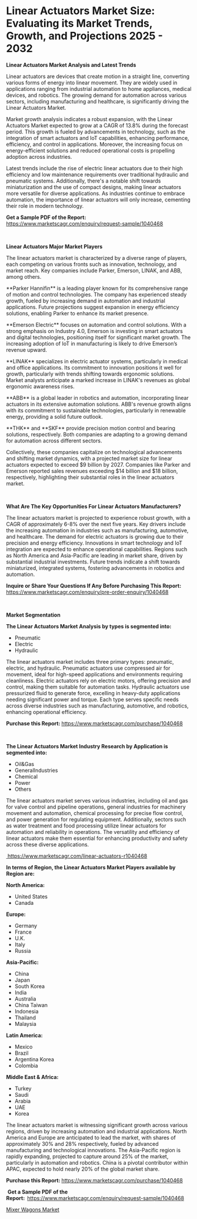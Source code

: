 <p><h1>Linear Actuators Market Size: Evaluating its Market Trends, Growth, and Projections 2025 - 2032</h1></p><p><strong>Linear Actuators Market Analysis and Latest Trends</strong></p>
<p><p>Linear actuators are devices that create motion in a straight line, converting various forms of energy into linear movement. They are widely used in applications ranging from industrial automation to home appliances, medical devices, and robotics. The growing demand for automation across various sectors, including manufacturing and healthcare, is significantly driving the Linear Actuators Market.</p><p>Market growth analysis indicates a robust expansion, with the Linear Actuators Market expected to grow at a CAGR of 13.8% during the forecast period. This growth is fueled by advancements in technology, such as the integration of smart actuators and IoT capabilities, enhancing performance, efficiency, and control in applications. Moreover, the increasing focus on energy-efficient solutions and reduced operational costs is propelling adoption across industries.</p><p>Latest trends include the rise of electric linear actuators due to their high efficiency and low maintenance requirements over traditional hydraulic and pneumatic systems. Additionally, there's a notable shift towards miniaturization and the use of compact designs, making linear actuators more versatile for diverse applications. As industries continue to embrace automation, the importance of linear actuators will only increase, cementing their role in modern technology.</p></p>
<p><strong>Get a Sample PDF of the Report:&nbsp;</strong> <a href="https://www.marketscagr.com/enquiry/request-sample/1040468?utm_campaign=3546&utm_medium=2&utm_source=Github&utm_content=ia&utm_term=08042025&utm_id=linear-actuators">https://www.marketscagr.com/enquiry/request-sample/1040468</a></p>
<p>&nbsp;</p>
<p><strong>Linear Actuators Major Market Players</strong></p>
<p><p>The linear actuators market is characterized by a diverse range of players, each competing on various fronts such as innovation, technology, and market reach. Key companies include Parker, Emerson, LINAK, and ABB, among others.</p><p>**Parker Hannifin** is a leading player known for its comprehensive range of motion and control technologies. The company has experienced steady growth, fueled by increasing demand in automation and industrial applications. Future projections suggest expansion in energy efficiency solutions, enabling Parker to enhance its market presence.</p><p>**Emerson Electric** focuses on automation and control solutions. With a strong emphasis on Industry 4.0, Emerson is investing in smart actuators and digital technologies, positioning itself for significant market growth. The increasing adoption of IoT in manufacturing is likely to drive Emerson’s revenue upward.</p><p>**LINAK** specializes in electric actuator systems, particularly in medical and office applications. Its commitment to innovation positions it well for growth, particularly with trends shifting towards ergonomic solutions. Market analysts anticipate a marked increase in LINAK's revenues as global ergonomic awareness rises.</p><p>**ABB** is a global leader in robotics and automation, incorporating linear actuators in its extensive automation solutions. ABB's revenue growth aligns with its commitment to sustainable technologies, particularly in renewable energy, providing a solid future outlook.</p><p>**THK** and **SKF** provide precision motion control and bearing solutions, respectively. Both companies are adapting to a growing demand for automation across different sectors. </p><p>Collectively, these companies capitalize on technological advancements and shifting market dynamics, with a projected market size for linear actuators expected to exceed $9 billion by 2027. Companies like Parker and Emerson reported sales revenues exceeding $14 billion and $18 billion, respectively, highlighting their substantial roles in the linear actuators market.</p></p>
<p>&nbsp;</p>
<p><strong>What Are The Key Opportunities For Linear Actuators Manufacturers?</strong></p>
<p><p>The linear actuators market is projected to experience robust growth, with a CAGR of approximately 6-8% over the next five years. Key drivers include the increasing automation in industries such as manufacturing, automotive, and healthcare. The demand for electric actuators is growing due to their precision and energy efficiency. Innovations in smart technology and IoT integration are expected to enhance operational capabilities. Regions such as North America and Asia-Pacific are leading in market share, driven by substantial industrial investments. Future trends indicate a shift towards miniaturized, integrated systems, fostering advancements in robotics and automation.</p></p>
<p><strong>Inquire or Share Your Questions If Any Before Purchasing This Report:</strong> <a href="https://www.marketscagr.com/enquiry/pre-order-enquiry/1040468?utm_campaign=3546&utm_medium=2&utm_source=Github&utm_content=ia&utm_term=08042025&utm_id=linear-actuators">https://www.marketscagr.com/enquiry/pre-order-enquiry/1040468</a></p>
<p>&nbsp;</p>
<p><strong>Market Segmentation</strong></p>
<p><strong>The Linear Actuators Market Analysis by types is segmented into:</strong></p>
<p><ul><li>Pneumatic</li><li>Electric</li><li>Hydraulic</li></ul></p>
<p><p>The linear actuators market includes three primary types: pneumatic, electric, and hydraulic. Pneumatic actuators use compressed air for movement, ideal for high-speed applications and environments requiring cleanliness. Electric actuators rely on electric motors, offering precision and control, making them suitable for automation tasks. Hydraulic actuators use pressurized fluid to generate force, excelling in heavy-duty applications needing significant power and torque. Each type serves specific needs across diverse industries such as manufacturing, automotive, and robotics, enhancing operational efficiency.</p></p>
<p><strong>Purchase this Report:&nbsp;</strong><a href="https://www.marketscagr.com/purchase/1040468?utm_campaign=3546&utm_medium=2&utm_source=Github&utm_content=ia&utm_term=08042025&utm_id=linear-actuators">https://www.marketscagr.com/purchase/1040468</a></p>
<p>&nbsp;</p>
<p><strong>The Linear Actuators Market Industry Research by Application is segmented into:</strong></p>
<p><ul><li>Oil&Gas</li><li>GeneralIndustries</li><li>Chemical</li><li>Power</li><li>Others</li></ul></p>
<p><p>The linear actuators market serves various industries, including oil and gas for valve control and pipeline operations, general industries for machinery movement and automation, chemical processing for precise flow control, and power generation for regulating equipment. Additionally, sectors such as water treatment and food processing utilize linear actuators for automation and reliability in operations. The versatility and efficiency of linear actuators make them essential for enhancing productivity and safety across these diverse applications.</p></p>
<p><a href="https://www.marketscagr.com/linear-actuators-r1040468?utm_campaign=3546&utm_medium=2&utm_source=Github&utm_content=ia&utm_term=08042025&utm_id=linear-actuators">&nbsp;https://www.marketscagr.com/linear-actuators-r1040468</a></p>
<p><strong>In terms of Region, the Linear Actuators Market Players available by Region are:</strong></p>
<p>
    <p> <strong> North America: </strong>
        <ul>
            <li>United States</li>
            <li>Canada</li>
        </ul>
        </p> 
    <p> <strong> Europe: </strong>
        <ul>
            <li>Germany</li>
            <li>France</li>
            <li>U.K.</li>
            <li>Italy</li>
            <li>Russia</li>
        </ul>
        </p> 
    <p> <strong> Asia-Pacific: </strong>
        <ul>
            <li>China</li>
            <li>Japan</li>
            <li>South Korea</li>
            <li>India</li>
            <li>Australia</li>
            <li>China Taiwan</li>
            <li>Indonesia</li>
            <li>Thailand</li>
            <li>Malaysia</li>
        </ul>
        </p> 
    <p> <strong> Latin America: </strong>
        <ul>
            <li>Mexico</li>
            <li>Brazil</li>
            <li>Argentina Korea</li>
            <li>Colombia</li>
        </ul>
        </p> 
    <p> <strong> Middle East & Africa: </strong>
        <ul>
            <li>Turkey</li>
            <li>Saudi</li>
            <li>Arabia</li>
            <li>UAE</li>
            <li>Korea</li>
        </ul>
    </p>
    </p>
<p><p>The linear actuators market is witnessing significant growth across various regions, driven by increasing automation and industrial applications. North America and Europe are anticipated to lead the market, with shares of approximately 30% and 28% respectively, fueled by advanced manufacturing and technological innovations. The Asia-Pacific region is rapidly expanding, projected to capture around 25% of the market, particularly in automation and robotics. China is a pivotal contributor within APAC, expected to hold nearly 20% of the global market share.</p></p>
<p><strong>Purchase this Report: </strong><a href="https://www.marketscagr.com/purchase/1040468?utm_campaign=3546&utm_medium=2&utm_source=Github&utm_content=ia&utm_term=08042025&utm_id=linear-actuators">https://www.marketscagr.com/purchase/1040468</a></p>
<p>&nbsp;<strong>Get a Sample PDF of the Report:&nbsp;&nbsp;</strong><a href="https://www.marketscagr.com/enquiry/request-sample/1040468?utm_campaign=3546&utm_medium=2&utm_source=Github&utm_content=ia&utm_term=08042025&utm_id=linear-actuators">https://www.marketscagr.com/enquiry/request-sample/1040468</a></p>
<p><strong></strong></p>
<p><p><a href="https://github.com/popoialraih3/Market-Research-Report-List-1/blob/main/mixer-wagons-market.md?utm_campaign=3546&utm_medium=2&utm_source=Github&utm_content=ia&utm_term=08042025&utm_id=linear-actuators">Mixer Wagons Market</a></p></p>